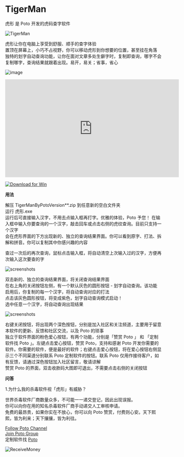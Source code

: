 # TigerMan
虎形 是 Poto 开发的虎码查字软件  

![TigerMan](https://user-images.githubusercontent.com/59009389/215585878-ba03512b-4c00-4e8c-87e6-9a62afcd0a1c.png)



虎形让你在电脑上享受到舒服、顺手的查字体验  
置顶在屏幕上，小巧不占视野，你可以移动虎形到你想要的位置，甚至挂在角落    
独特的划字自动查询功能，让你在面对文章多处生僻字时，复制即查询，哪字不会复制哪字，查询结果就跟着出现。易开，易关；省事，省心  

![image](https://user-images.githubusercontent.com/59009389/215586601-afba6f17-2b93-4e1d-91d3-a31ea3e4abaf.png)

<iframe width="560" height="315" src="https://www.youtube.com/embed/ojbwgS3IwB8" title="YouTube video player" frameborder="0" allow="accelerometer; autoplay; clipboard-write; encrypted-media; gyroscope; picture-in-picture; web-share" allowfullscreen></iframe>

<a href="https://github.com/isPoto/TigerMan/releases/download/26/TigerManByPotoVersion26.zip" target="blank"><img border="0" src="https://user-images.githubusercontent.com/59009389/209811676-4efe1313-5e2a-476c-856b-537c7ba196e7.png" alt="Download for Win" title="Download for Win"></a>

**用法**  

解压 TigerManByPotoVersion**.zip 到任意新的空白文件夹  
运行 虎形.exe  
运行后可直接输入汉字，不用去点输入框再打字。优雅的体验，Poto 予您！
在输入框中输入你要查询的一个汉字，敲击回车或点击右侧的虎纹查询。目前只支持一个汉字  
会在虎形界面的下方出现新的、独立的查询结果界面。你可以看到原字、打法、拆解和拼音。你可以复制其中你感兴趣的内容  

查过一次后的再次查询，鼠标点击输入框，将自动清空上次输入过的汉字，方便再次输入这次要查的字


![screenshots](https://user-images.githubusercontent.com/59009389/215695815-3ec6e9fd-a854-49d8-bcd6-7c124c44b5e5.gif)

双击新的、独立的查询结果界面，将关闭查询结果界面  
在右上角的关闭按钮左侧，有一个默认灰色的圆形按钮 - 划字自动查询。该功能启用后，你复制的每一个汉字，将自动查询对应的打法  
点击该灰色圆形按钮，将变成紫色，划字自动查询模式启动！  
选中任意一个汉字，将自动查询出现结果  

![screenshots](https://user-images.githubusercontent.com/59009389/215696236-3bd8bec9-287a-4a95-999c-406ec280df2b.gif)



右键关闭按钮，将出现两个深色按钮，分别是加入社区和关注频道，主要用于留意本软件的更新、反馈和社区交流，以及 Poto 的琐事  
独立于软件界面的粉色爱心按钮，有两个功能，分别是「赞赏 Poto 」 和 「定制软件找 Poto 」。左键点击爱心按钮，赞赏 Poto，支持和感谢 Poto 开发你需要的软件。你需要的软件，便是最好的软件；右键点击爱心按钮，将在爱心按钮右侧显示三个不同渠道分别联系 Poto 定制软件的按钮。联系 Poto 仅用作接待客户，如有反馈，请通过深色按钮加入社区留言，敬请谅解  
赞赏 Poto 的界面，双击收款码大图即可退出，不需要点击右侧的关闭按钮  


**问答**  

1.为什么我的杀毒软件视「虎形」有威胁？  

世界杀毒软件厂商数量众多，不可能一一递交登记，因此出现误报。  
你可以向你在用的知名杀毒软件厂商手动递交人工审核申请。  
免费的最昂贵，如果你实在不放心，你可以向 Poto 赞赏，付费则心安。天下熙熙，皆为利来；天下攘攘，皆为利往。  

[Follow Poto Channel](https://t.me/PotoChannel)  
[Join Poto Group](https://t.me/PotoGroup)  
定制软件找 [Poto](https://t.me/isPoto)  

![ReceiveMoney](https://user-images.githubusercontent.com/59009389/215666438-ab18e2c0-e6ab-465b-ae3f-22c50784f417.png)

